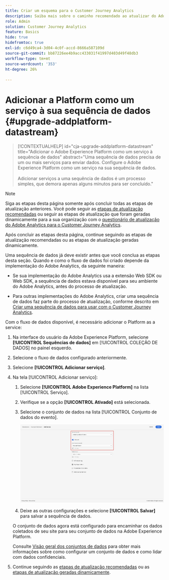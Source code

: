```yaml
---
title: Criar um esquema para o Customer Journey Analytics
description: Saiba mais sobre o caminho recomendado ao atualizar do Adobe Analytics para o Customer Journey Analytics
role: Admin
solution: Customer Journey Analytics
feature: Basics
hide: true
hidefromtoc: true
exl-id: c6d49ca4-3d04-4c0f-accd-8666a587109d
source-git-commit: bb87226ee4b9acc433031f41997d403d49f48db3
workflow-type: tm+mt
source-wordcount: '353'
ht-degree: 26%

---
```


# Adicionar a Platform como um serviço à sua sequência de dados {#upgrade-addplatform-datastream}

<!-- markdownlint-disable MD034 -->

>[!CONTEXTUALHELP]
>id="cja-upgrade-addplatform-datastream"
>title="Adicionar o Adobe Experience Platform como um serviço à sequência de dados"
>abstract="Uma sequência de dados precisa de um ou mais serviços para enviar dados. Configure o Adobe Experience Platform como um serviço na sua sequência de dados.<br><br>Adicionar serviços a uma sequência de dados é um processo simples, que demora apenas alguns minutos para ser concluído."

<!-- markdownlint-enable MD034 -->

>[!NOTE]
> 
>Siga as etapas desta página somente após concluir todas as etapas de atualização anteriores. Você pode seguir as [etapas de atualização recomendadas](/help/getting-started/cja-upgrade/cja-upgrade-recommendations.md#recommended-upgrade-steps-for-most-organizations) ou seguir as etapas de atualização que foram geradas dinamicamente para a sua organização com o [questionário de atualização do Adobe Analytics para o Customer Journey Analytics](https://gigazelle.github.io/cja-ttv/).
>
>Após concluir as etapas desta página, continue seguindo as etapas de atualização recomendadas ou as etapas de atualização geradas dinamicamente.

<!-- Should we single source this instead of duplicate it? The following steps were copied from: /help/data-ingestion/aepwebsdk.md-->

Uma sequência de dados já deve existir antes que você conclua as etapas desta seção. Quando e como o fluxo de dados foi criado depende da implementação do Adobe Analytics, da seguinte maneira:

* Se sua implementação do Adobe Analytics usa a extensão Web SDK ou Web SDK, a sequência de dados estava disponível para seu ambiente do Adobe Analytics, antes do processo de atualização.

* Para outras implementações do Adobe Analytics, criar uma sequência de dados faz parte do processo de atualização, conforme descrito em [Criar uma sequência de dados para usar com o Customer Journey Analytics](/help/getting-started/cja-upgrade/cja-upgrade-datastream.md).

Com o fluxo de dados disponível, é necessário adicionar o Platform as a service:

1. Na interface do usuário da Adobe Experience Platform, selecione **[!UICONTROL Sequências de dados]** em [!UICONTROL COLEÇÃO DE DADOS] no painel esquerdo.

1. Selecione o fluxo de dados configurado anteriormente. <!--true?-->

1. Selecione **[!UICONTROL Adicionar serviço]**.

1. Na tela [!UICONTROL Adicionar serviço]:

   1. Selecione **[!UICONTROL Adobe Experience Platform]** na lista [!UICONTROL Serviço].

   1. Verifique se a opção **[!UICONTROL Ativado]** está selecionada.

   1. Selecione o conjunto de dados na lista [!UICONTROL Conjunto de dados do evento].

      ![Serviço da AEP de sequência de dados](./assets/datastream-aep-service.png)

   1. Deixe as outras configurações e selecione **[!UICONTROL Salvar]** para salvar a sequência de dados.

   O conjunto de dados agora está configurado para encaminhar os dados coletados de seu site para seu conjunto de dados na Adobe Experience Platform.

   Consulte [Visão geral dos conjuntos de dados](https://experienceleague.adobe.com/docs/experience-platform/datastreams/overview.html) para obter mais informações sobre como configurar um conjunto de dados e como lidar com dados confidenciais.

1. Continue seguindo as [etapas de atualização recomendadas](/help/getting-started/cja-upgrade/cja-upgrade-recommendations.md#recommended-upgrade-steps-for-most-organizations) ou as [etapas de atualização geradas dinamicamente](https://gigazelle.github.io/cja-ttv/).
